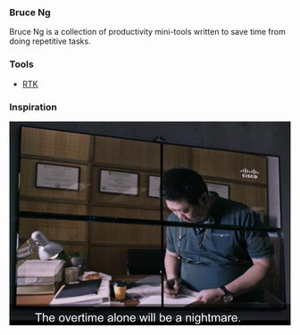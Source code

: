 ### Bruce Ng

Bruce Ng is a collection of productivity mini-tools written to save time from doing repetitive tasks.

### Tools

* [RTK](https://github.com/cliffano/rtk)

### Inspiration

![Bruce Ng](images/splash.png)
